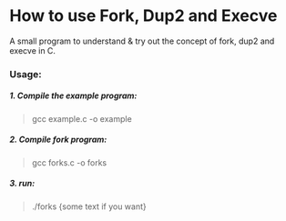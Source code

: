 # How to use Fork, Dup2 and Execve

A small program to understand & try out the concept of fork, dup2 and execve in C.

### Usage: 

##### 1. Compile the example program:
>gcc example.c -o example

##### 2. Compile fork program:         
>gcc forks.c -o forks

##### 3. run:                           
>./forks {some text if you want}
